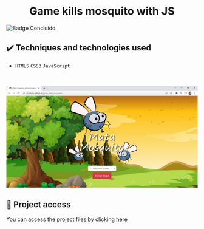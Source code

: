 <h1 align="center">Game kills mosquito with JS</h1>
 
 ![Badge Concluído](https://camo.githubusercontent.com/459f141bd5e24c179a0e2dd49691e290ed5c5d4b4cb97767daee7cfaf6e31121/687474703a2f2f696d672e736869656c64732e696f2f7374617469632f76313f6c6162656c3d535441545553266d6573736167653d434f4e434c5549444f26636f6c6f723d475245454e267374796c653d666f722d7468652d6261646765)
 
 ## ✔️ Techniques and technologies used

- ``HTML5`` ``CSS3`` ``JavaScript``

<br>

<p align="center">
 <img src="assets/game.png" width="550" alt="Image project">
</p>

## 📁 Project access
You can access the project files by clicking [here](https://github.com/Coastony/game_mata_mosquito)
